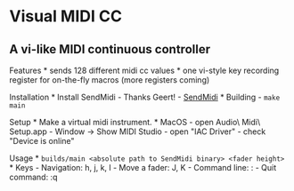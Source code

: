 Visual MIDI CC
==============

A vi-like MIDI continuous controller
------------------------------------

Features
    * sends 128 different midi cc values 
    * one vi-style key recording register for on-the-fly macros (more registers coming)

Installation
    * Install SendMidi - Thanks Geert!
        - [SendMidi](https://github.com/gbevin/sendmidi)
    * Building
        - `make main`

Setup
    * Make a virtual midi instrument.
        * MacOS
            - open Audio\ Midi\ Setup.app
            - Window -> Show MIDI Studio
            - open "IAC Driver"
            - check "Device is online"

Usage
    * `builds/main <absolute path to SendMidi binary> <fader height>`
    * Keys
        - Navigation: h, j, k, l
        - Move a fader: J, K
        - Command line: :
        - Quit command: :q

